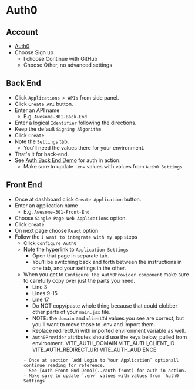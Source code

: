 # Auth0

## Account
- [Auth0](https://auth0.com/)
- Choose Sign up
  - I choose Continue with GitHub
  - Choose Other, no advanced settings

 ## Back End

 - Click `Applications > APIs` from side panel.
 - Click `Create API` button.
 - Enter an API name
   - E.g. `Awesome-301-Back-End`
 - Enter a logical `Identifier` following the directions.
 - Keep the default `Signing Algorithm`
 - Click `Create`
 - Note the `Settings` tab.
    - You'll need the values there for your environment.
 - That's it for back-end.
 - See [Auth Back End Demo](../auth-back) for auth in action.
   - Make sure to update `.env` values with values from `Auth0 Settings`


## Front End
- Once at dashboard click `Create Application` button.
- Enter an application name
  - E.g. `Awesome-301-Front-End`
- Choose `Single Page Web Applications` option.
- Click `Create`
- On next page choose `React` option
- Follow the `I want to integrate with my app` steps
  - Click `Configure Auth0`
  - Note the hyperlink to `Application Settings`
    - Open that page in separate tab.
    - You'll be switching back and forth between the instructions in one tab, and your settings in the other.
  - When you get to `Configure the Auth0Provider component` make sure to carefully copy over just the  parts you need.
    - Line 3
    - Lines 9-15
    - Line 17
    - Do NOT copy/paste whole thing because that could clobber other parts of your `main.jsx` file.
    - NOTE: the `domain` and `clientId` values you see are correct, but you'll want to move those to .env and import them.
    - Replace redirectUri with imported environment variable as well.
    - `Auth0Provider` attributes should use the keys below, pulled from environment.
    VITE_AUTH_DOMAIN
    VITE_AUTH_CLIENT_ID
    VITE_AUTH_REDIRECT_URI
    VITE_AUTH_AUDIENCE
    ```
    - Once at section `Add Login to Your Application` optionall continue reading for reference.
    - See [Auth Front End Demo](../auth-front) for auth in action.
    - Make sure to update `.env` values with values from `Auth0 Settings`

